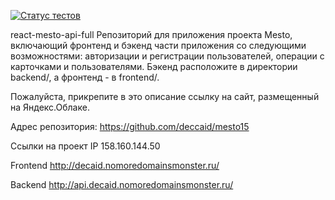 [![Статус тестов](../../actions/workflows/tests.yml/badge.svg)](../../actions/workflows/tests.yml)

react-mesto-api-full
Репозиторий для приложения проекта Mesto, включающий фронтенд и бэкенд части приложения со следующими возможностями: авторизации и регистрации пользователей, операции с карточками и пользователями. Бэкенд расположите в директории backend/, а фронтенд - в frontend/.

Пожалуйста, прикрепите в это описание ссылку на сайт, размещенный на Яндекс.Облаке.

Адрес репозитория: https://github.com/deccaid/mesto15

Ссылки на проект
IP 158.160.144.50

Frontend http://decaid.nomoredomainsmonster.ru/

Backend http://api.decaid.nomoredomainsmonster.ru/
